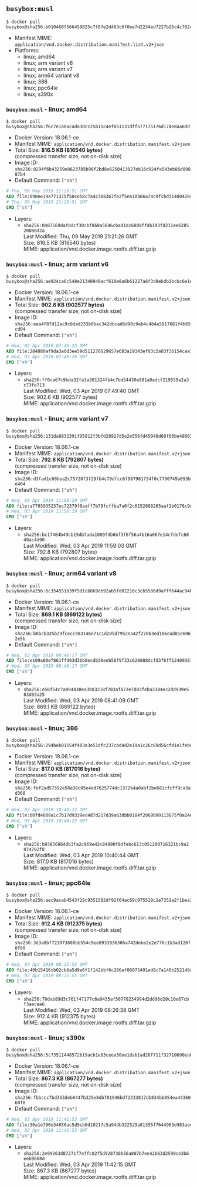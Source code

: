 ## `busybox:musl`

```console
$ docker pull busybox@sha256:b010468f566459825c7f87e2d403c6f0ee7d2234ed7227b26c4c782c2e4035ad
```

-	Manifest MIME: `application/vnd.docker.distribution.manifest.list.v2+json`
-	Platforms:
	-	linux; amd64
	-	linux; arm variant v6
	-	linux; arm variant v7
	-	linux; arm64 variant v8
	-	linux; 386
	-	linux; ppc64le
	-	linux; s390x

### `busybox:musl` - linux; amd64

```console
$ docker pull busybox@sha256:f6c7e1a8acada30cc25b11c4ef051131dff577175176d174e8aa6dd18d412277
```

-	Docker Version: 18.06.1-ce
-	Manifest MIME: `application/vnd.docker.distribution.manifest.v2+json`
-	Total Size: **816.5 KB (816540 bytes)**  
	(compressed transfer size, not on-disk size)
-	Image ID: `sha256:0294f6b43259e8623785b96f2bd8e6250413027eb16d924fa543eb86d89887b4`
-	Default Command: `["sh"]`

```dockerfile
# Thu, 09 May 2019 21:20:51 GMT
ADD file:690ee19a771375f50ce58c7a4c388367fe2f5ea10b66a74c9fcbd3140042849d in / 
# Thu, 09 May 2019 21:20:51 GMT
CMD ["sh"]
```

-	Layers:
	-	`sha256:0407569dafddcf30cbf868a5846cbad1dc6809ffdb193fd211ee628520080d2a`  
		Last Modified: Thu, 09 May 2019 21:21:26 GMT  
		Size: 816.5 KB (816540 bytes)  
		MIME: application/vnd.docker.image.rootfs.diff.tar.gzip

### `busybox:musl` - linux; arm variant v6

```console
$ docker pull busybox@sha256:ae924ca6c548e21348940acf610e8a6b61227a6f3d9ebdb1bcbc6e1ea0a51b26
```

-	Docker Version: 18.06.1-ce
-	Manifest MIME: `application/vnd.docker.distribution.manifest.v2+json`
-	Total Size: **902.6 KB (902577 bytes)**  
	(compressed transfer size, not on-disk size)
-	Image ID: `sha256:eea4f87d12ac9c6dad233b8bac342dbcad6d90c9ab4c484a5917681f4b65cd04`
-	Default Command: `["sh"]`

```dockerfile
# Wed, 03 Apr 2019 07:49:25 GMT
ADD file:284880af9da3a0d3ee59d511270629657e683a19343ef03c2a83f36154caa77c in / 
# Wed, 03 Apr 2019 07:49:26 GMT
CMD ["sh"]
```

-	Layers:
	-	`sha256:ff0ca67c9bda32fa3a301324fb4c7bd54430e981a0adcf219559a2a3c73fe713`  
		Last Modified: Wed, 03 Apr 2019 07:49:40 GMT  
		Size: 902.6 KB (902577 bytes)  
		MIME: application/vnd.docker.image.rootfs.diff.tar.gzip

### `busybox:musl` - linux; arm variant v7

```console
$ docker pull busybox@sha256:131da8832391f95812f3bfd28927d5e2e556fd45048d68f06be486631f2b0543
```

-	Docker Version: 18.06.1-ce
-	Manifest MIME: `application/vnd.docker.distribution.manifest.v2+json`
-	Total Size: **792.8 KB (792807 bytes)**  
	(compressed transfer size, not on-disk size)
-	Image ID: `sha256:d3fad1c60bea2c75720f3f29fb4c79dfcc6f987981734f0c7790749a093be404`
-	Default Command: `["sh"]`

```dockerfile
# Wed, 03 Apr 2019 11:58:29 GMT
ADD file:a7703935237ec72379f8aaff7b78fcffba7a0f2c6152888265aaf1b0176c9d68 in / 
# Wed, 03 Apr 2019 11:58:29 GMT
CMD ["sh"]
```

-	Layers:
	-	`sha256:bc17404b49cb15db7ada1009fdb6bf3f6f56a4b16a067e14cfdefc6849ac4d90`  
		Last Modified: Wed, 03 Apr 2019 11:59:03 GMT  
		Size: 792.8 KB (792807 bytes)  
		MIME: application/vnd.docker.image.rootfs.diff.tar.gzip

### `busybox:musl` - linux; arm64 variant v8

```console
$ docker pull busybox@sha256:6c354551b39f5d1c6869db92ab5fd02210c3cb5586d9afff644ac946a65aac2b
```

-	Docker Version: 18.06.1-ce
-	Manifest MIME: `application/vnd.docker.distribution.manifest.v2+json`
-	Total Size: **869.1 KB (869122 bytes)**  
	(compressed transfer size, not on-disk size)
-	Image ID: `sha256:b8bcb335b29fcecc983146e71c1d205d7952ea42f27063ed186ead81e6062e5b`
-	Default Command: `["sh"]`

```dockerfile
# Wed, 03 Apr 2019 08:40:17 GMT
ADD file:e109a00ef861ffd93d3bb0ecdb30eeb58f9f23c626088dcfd3f6ff12409381da in / 
# Wed, 03 Apr 2019 08:40:17 GMT
CMD ["sh"]
```

-	Layers:
	-	`sha256:e56f54c7a094430ea3b83218f703af873e7d83feba3384ec2dd939e583d03a25`  
		Last Modified: Wed, 03 Apr 2019 08:41:09 GMT  
		Size: 869.1 KB (869122 bytes)  
		MIME: application/vnd.docker.image.rootfs.diff.tar.gzip

### `busybox:musl` - linux; 386

```console
$ docker pull busybox@sha256:294beb01154f403e3e51dfc237cbd4d2e19a1c26c69d56cfd1e1febd82ee43fa
```

-	Docker Version: 18.06.1-ce
-	Manifest MIME: `application/vnd.docker.distribution.manifest.v2+json`
-	Total Size: **817.0 KB (817016 bytes)**  
	(compressed transfer size, not on-disk size)
-	Image ID: `sha256:fef2ad57392e58a38c05e4ed7625774dc1372b4a0abf2be681cfcff9ca3ad360`
-	Default Command: `["sh"]`

```dockerfile
# Wed, 03 Apr 2019 10:40:22 GMT
ADD file:60fd4809a1c7b17d9339ec4d7d217d39a63dbb0104f2069b99113675f0a24e49 in / 
# Wed, 03 Apr 2019 10:40:22 GMT
CMD ["sh"]
```

-	Layers:
	-	`sha256:b93856864db3fa2c969e42c84890f8dfebc613c051200716321bc9a2874702f8`  
		Last Modified: Wed, 03 Apr 2019 10:40:44 GMT  
		Size: 817.0 KB (817016 bytes)  
		MIME: application/vnd.docker.image.rootfs.diff.tar.gzip

### `busybox:musl` - linux; ppc64le

```console
$ docker pull busybox@sha256:aec9acab4543f29c9351582df92f64ac69c975518c1e7351a2f1bea3b5816676
```

-	Docker Version: 18.06.1-ce
-	Manifest MIME: `application/vnd.docker.distribution.manifest.v2+json`
-	Total Size: **912.4 KB (912375 bytes)**  
	(compressed transfer size, not on-disk size)
-	Image ID: `sha256:3d3a8bf721073688bb554c9ee8933936306a742deba2e2e776c1b3ad120f8f88`
-	Default Command: `["sh"]`

```dockerfile
# Wed, 03 Apr 2019 08:25:52 GMT
ADD file:40b15416cb02cb6a5d9a6f1f142bbf6c266af86075491ed8c7a140b252146d01 in / 
# Wed, 03 Apr 2019 08:25:55 GMT
CMD ["sh"]
```

-	Layers:
	-	`sha256:70dab89d3c761f47177c6a9435af50778234994d2dd96d20c10e67cbf3aecee6`  
		Last Modified: Wed, 03 Apr 2019 08:26:38 GMT  
		Size: 912.4 KB (912375 bytes)  
		MIME: application/vnd.docker.image.rootfs.diff.tar.gzip

### `busybox:musl` - linux; s390x

```console
$ docker pull busybox@sha256:5c73511448572b19acb1e83ceea50ee1dab1ad26f711f32710690ea06b7cb23d
```

-	Docker Version: 18.06.1-ce
-	Manifest MIME: `application/vnd.docker.distribution.manifest.v2+json`
-	Total Size: **867.3 KB (867277 bytes)**  
	(compressed transfer size, not on-disk size)
-	Image ID: `sha256:fbbccc7bd353deb8447b325e8db701946bdf2233817db834bb054ea4436060f8`
-	Default Command: `["sh"]`

```dockerfile
# Wed, 03 Apr 2019 11:41:53 GMT
ADD file:30a1e706e34650ac5d9cb0d10217c5a94db322529a81355f7644963e983aed9b in / 
# Wed, 03 Apr 2019 11:41:53 GMT
CMD ["sh"]
```

-	Layers:
	-	`sha256:2e99263d87271f7effc02f5d928730b56a807b7ee42b63d2590ce3b6eeb9668d`  
		Last Modified: Wed, 03 Apr 2019 11:42:15 GMT  
		Size: 867.3 KB (867277 bytes)  
		MIME: application/vnd.docker.image.rootfs.diff.tar.gzip

